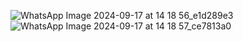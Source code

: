 
![WhatsApp Image 2024-09-17 at 14 18 56_e1d289e3](https://github.com/user-attachments/assets/acfd5942-9bbd-460c-bfb8-9ba2c5dcdcd0)
![WhatsApp Image 2024-09-17 at 14 18 57_ce7813a0](https://github.com/user-attachments/assets/46059d97-28f9-45d6-ba27-4a272cfb0e55)
